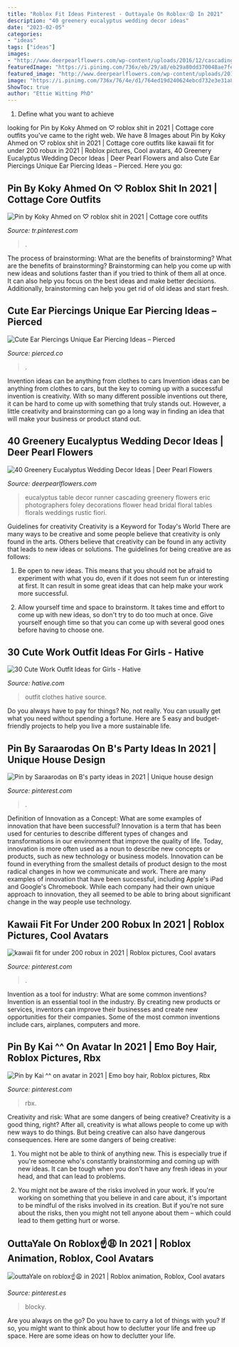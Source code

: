 ```yaml
---
title: "Roblox Fit Ideas Pinterest - Outtayale On Roblox☝️😩 In 2021"
description: "40 greenery eucalyptus wedding decor ideas"
date: "2023-02-05"
categories:
- "ideas"
tags: ["ideas"]
images:
- "http://www.deerpearlflowers.com/wp-content/uploads/2016/12/cascading-table-runner-via-Eric-Foley-Photographers.jpg"
featuredImage: "https://i.pinimg.com/736x/eb/29/a8/eb29a80dd370048ae7fea8741d8373b9.jpg"
featured_image: "http://www.deerpearlflowers.com/wp-content/uploads/2016/12/cascading-table-runner-via-Eric-Foley-Photographers.jpg"
image: "https://i.pinimg.com/736x/76/4e/d1/764ed19d240624ebcd732e3e31a859a6.jpg"
ShowToc: true
author: "Ettie Witting PhD"
---
```



1. Define what you want to achieve 

	

		
looking for Pin by Koky Ahmed on ♡ roblox shit in 2021 | Cottage core outfits you've came to the right web. We have 8 Images about Pin by Koky Ahmed on ♡ roblox shit in 2021 | Cottage core outfits like kawaii fit for under 200 robux in 2021 | Roblox pictures, Cool avatars, 40 Greenery Eucalyptus Wedding Decor Ideas | Deer Pearl Flowers and also Cute Ear Piercings Unique Ear Piercing Ideas – Pierced. Here you go:
		
    
## Pin By Koky Ahmed On ♡ Roblox Shit In 2021 | Cottage Core Outfits

<img loading=lazy src="https://i.pinimg.com/736x/eb/29/a8/eb29a80dd370048ae7fea8741d8373b9.jpg" onerror="this.onerror=null;this.src='https://tse4.mm.bing.net/th?id=OIP.7cCgowRIL8i8hq1cmz9XOQHaLW&amp;pid=15.1';" alt="Pin by Koky Ahmed on ♡ roblox shit in 2021 | Cottage core outfits">

_Source: tr.pinterest.com_

>. 

	

The process of brainstorming: What are the benefits of brainstorming?
What are the benefits of brainstorming?
Brainstorming can help you come up with new ideas and solutions faster than if you tried to think of them all at once. It can also help you focus on the best ideas and make better decisions. Additionally, brainstorming can help you get rid of old ideas and start fresh.

    
## Cute Ear Piercings Unique Ear Piercing Ideas – Pierced

<img loading=lazy src="https://cdn.shopify.com/s/files/1/2065/1597/articles/body-piercing-jewelry-pierced-mississauga_442_8fcff6ca-d6e8-4a99-b183-c85e50e4cb12_1200x630.jpg?v=1594148530" onerror="this.onerror=null;this.src='https://tse3.mm.bing.net/th?id=OIP.O-4s_w-cAJjj6-9Ky-ilWQHaHa&amp;pid=15.1';" alt="Cute Ear Piercings Unique Ear Piercing Ideas – Pierced">

_Source: pierced.co_

>. 

	

Invention ideas can be anything from clothes to cars
Invention ideas can be anything from clothes to cars, but the key to coming up with a successful invention is creativity. With so many different possible inventions out there, it can be hard to come up with something that truly stands out. However, a little creativity and brainstorming can go a long way in finding an idea that will make your business or product stand out.

    
## 40 Greenery Eucalyptus Wedding Decor Ideas | Deer Pearl Flowers

<img loading=lazy src="http://www.deerpearlflowers.com/wp-content/uploads/2016/12/cascading-table-runner-via-Eric-Foley-Photographers.jpg" onerror="this.onerror=null;this.src='https://tse4.mm.bing.net/th?id=OIP.ttEJjctSp6AHTA48LJavvgHaLH&amp;pid=15.1';" alt="40 Greenery Eucalyptus Wedding Decor Ideas | Deer Pearl Flowers">

_Source: deerpearlflowers.com_

>eucalyptus table decor runner cascading greenery flowers eric photographers foley decorations flower head bridal floral tables florals weddings rustic fiori. 

	

Guidelines for creativity
Creativity is a Keyword for Today's World
There are many ways to be creative and some people believe that creativity is only found in the arts. Others believe that creativity can be found in any activity that leads to new ideas or solutions. The guidelines for being creative are as follows:

1. Be open to new ideas. This means that you should not be afraid to experiment with what you do, even if it does not seem fun or interesting at first. It can result in some great ideas that can help make your work more successful.

2. Allow yourself time and space to brainstorm. It takes time and effort to come up with new ideas, so don't try to do too much at once. Give yourself enough time so that you can come up with several good ones before having to choose one.


    
## 30 Cute Work Outfit Ideas For Girls - Hative

<img loading=lazy src="https://hative.com/wp-content/uploads/2015/02/work-outfit-ideas/30-cute-work-outfit-ideas-for-girls.jpg" onerror="this.onerror=null;this.src='https://tse2.mm.bing.net/th?id=OIP.UUgzNylxtTNRAqcO0tR2EAHaK_&amp;pid=15.1';" alt="30 Cute Work Outfit Ideas for Girls - Hative">

_Source: hative.com_

>outfit clothes hative source. 

	

Do you always have to pay for things? No, not really. You can usually get what you need without spending a fortune. Here are 5 easy and budget-friendly projects to help you live a more sustainable life.

    
## Pin By Saraarodas On B&#039;s Party Ideas In 2021 | Unique House Design

<img loading=lazy src="https://i.pinimg.com/736x/d3/52/06/d35206dec342980afd36a08fd98a9b75.jpg" onerror="this.onerror=null;this.src='https://tse4.mm.bing.net/th?id=OIP.wfeGKf7W-bF_UF3bHBdmOQHaNL&amp;pid=15.1';" alt="Pin by Saraarodas on B&#039;s party ideas in 2021 | Unique house design">

_Source: pinterest.com_

>. 

	

Definition of Innovation as a Concept: What are some examples of innovation that have been successful?
Innovation is a term that has been used for centuries to describe different types of changes and transformations in our environment that improve the quality of life. Today, innovation is more often used as a noun to describe new concepts or products, such as new technology or business models. Innovation can be found in everything from the smallest details of product design to the most radical changes in how we communicate and work.
There are many examples of innovation that have been successful, including Apple's iPad and Google's Chromebook. While each company had their own unique approach to innovation, they all seemed to be able to bring about significant change in the way people use technology.

    
## Kawaii Fit For Under 200 Robux In 2021 | Roblox Pictures, Cool Avatars

<img loading=lazy src="https://i.pinimg.com/736x/ee/e5/18/eee518f7f7c825a013a90d36628913d5.jpg" onerror="this.onerror=null;this.src='https://tse4.mm.bing.net/th?id=OIP.K0Q2Q3wxiafhSDRCIlIIDAHaNN&amp;pid=15.1';" alt="kawaii fit for under 200 robux in 2021 | Roblox pictures, Cool avatars">

_Source: pinterest.com_

>. 

	

Invention as a tool for industry: What are some common inventions?
Invention is an essential tool in the industry. By creating new products or services, inventors can improve their businesses and create new opportunities for their companies. Some of the most common inventions include cars, airplanes, computers and more.

    
## Pin By Kai ^^ On Avatar In 2021 | Emo Boy Hair, Roblox Pictures, Rbx

<img loading=lazy src="https://i.pinimg.com/736x/96/95/87/9695872a1b2c6bf717a924b52eecd38b.jpg" onerror="this.onerror=null;this.src='https://tse1.mm.bing.net/th?id=OIP.vIZuzx3LFi1k1rUNsguBqgHaPo&amp;pid=15.1';" alt="Pin by Kai ^^ on avatar in 2021 | Emo boy hair, Roblox pictures, Rbx">

_Source: pinterest.com_

>rbx. 

	

Creativity and risk: What are some dangers of being creative?
Creativity is a good thing, right? After all, creativity is what allows people to come up with new ways to do things. But being creative can also have dangerous consequences. Here are some dangers of being creative:
1) You might not be able to think of anything new. This is especially true if you're someone who's constantly brainstorming and coming up with new ideas. It can be tough when you don't have any fresh ideas in your head, and that can lead to problems.

2) You might not be aware of the risks involved in your work. If you're working on something that you believe in and care about, it's important to be mindful of the risks involved in its creation. But if you're not sure about the risks, then you might not tell anyone about them – which could lead to them getting hurt or worse.

    
## OuttaYale On Roblox☝️😩 In 2021 | Roblox Animation, Roblox, Cool Avatars

<img loading=lazy src="https://i.pinimg.com/736x/76/4e/d1/764ed19d240624ebcd732e3e31a859a6.jpg" onerror="this.onerror=null;this.src='https://tse3.mm.bing.net/th?id=OIP.9S3dyUxLVUJ7QUmp3W13xgHaN0&amp;pid=15.1';" alt="outtaYale on roblox☝️😩 in 2021 | Roblox animation, Roblox, Cool avatars">

_Source: pinterest.es_

>blocky. 

	

Are you always on the go? Do you have to carry a lot of things with you? If so, you might want to think about how to declutter your life and free up space. Here are some ideas on how to declutter your life.

